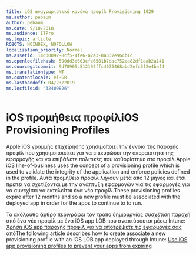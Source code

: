 ```yaml
---
title: iOS αναγνωριστικό κανόνα προφίλ Provisioning 1029
ms.author: pebaum
author: pebaum
ms.date: 9/10/2018
ms.audience: ITPro
ms.topic: article
ROBOTS: NOINDEX, NOFOLLOW
localization_priority: Normal
ms.assetid: 14d30092-8cf5-4fe6-a2a3-8a337e96cb1c
ms.openlocfilehash: 590dd3d603cfe6581b7dac752ea82df1eab2a141
ms.sourcegitcommit: 9d78905c512192ffc4675468abd2efc5f2e4baf4
ms.translationtype: MT
ms.contentlocale: el-GR
ms.lasthandoff: 04/23/2019
ms.locfileid: "32409826"
---
```

# <a name="ios-provisioning-profiles"></a><span data-ttu-id="7487f-102">iOS προμήθεια προφίλ</span><span class="sxs-lookup"><span data-stu-id="7487f-102">iOS Provisioning Profiles</span></span>

<span data-ttu-id="7487f-103">Apple iOS γραμμής επιχείρησης χρησιμοποιεί την έννοια της παροχής προφίλ που χρησιμοποιείται για να επικυρώσει την ακεραιότητα της εφαρμογής και να επιβάλετε πολιτικές που καθορίστηκε στο προφίλ.</span><span class="sxs-lookup"><span data-stu-id="7487f-103">Apple iOS line-of-business uses the concept of a provisioning profile which is used to validate the integrity of the application and enforce policies defined in the profile.</span></span> <span data-ttu-id="7487f-104">Αυτά προμήθεια προφίλ λήγουν μετά από 12 μήνες και έτσι πρέπει να σχετίζονται με την ανάπτυξη εφαρμογών για τις εφαρμογές για να συνεχίσει να εκτελείται ένα νέο προφίλ.</span><span class="sxs-lookup"><span data-stu-id="7487f-104">These provisioning profiles expire after 12 months and so a new profile must be associated with the deployed app in order for the apps to continue to to run.</span></span>
  
<span data-ttu-id="7487f-105">Το ακόλουθο άρθρο περιγράφει τον τρόπο δημιουργίας συσχέτιση παροχή από ένα νέο προφίλ με ένα iOS app LOB που αναπτύσσεται μέσω Intune: [Χρήση iOS app παροχής προφίλ για να αποτρέψετε τις εφαρμογές σας από](https://docs.microsoft.com/intune/app-provisioning-profile-ios)</span><span class="sxs-lookup"><span data-stu-id="7487f-105">The following article describes how to create associate a new provisioning profile with an iOS LOB app deployed through Intune: [Use iOS app provisioning profiles to prevent your apps from expiring](https://docs.microsoft.com/intune/app-provisioning-profile-ios)</span></span>
  

